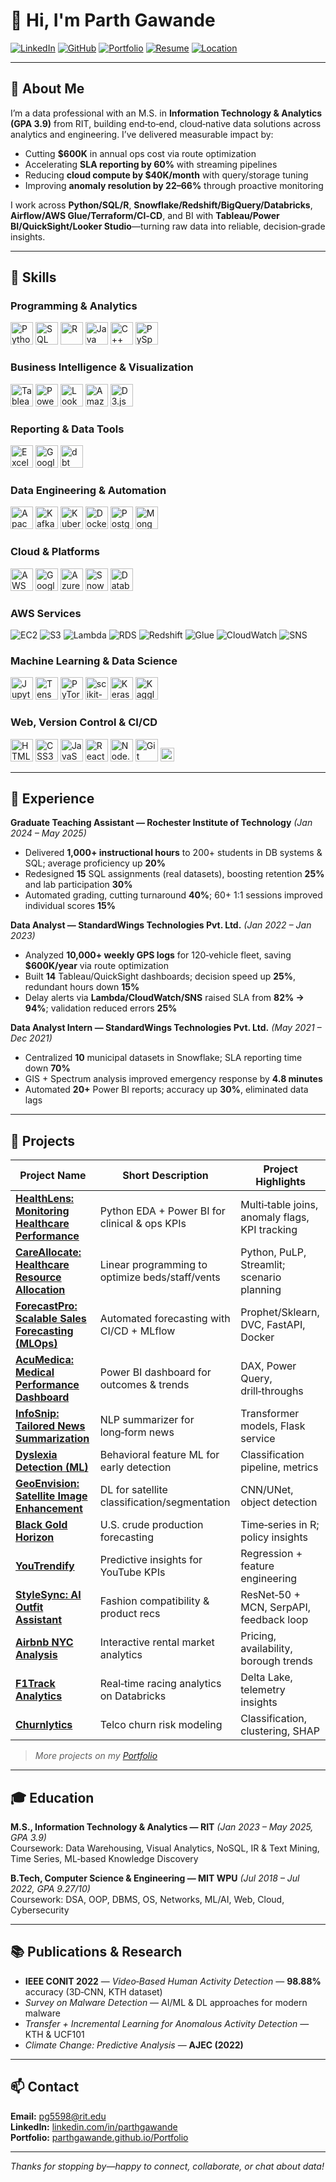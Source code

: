 # 👋 Hi, I'm Parth Gawande

[![LinkedIn](https://img.shields.io/badge/LinkedIn-0A66C2?logo=linkedin&logoColor=white)](https://www.linkedin.com/in/parthgawande)
[![GitHub](https://img.shields.io/badge/GitHub-111?logo=github&logoColor=white)](https://github.com/parthgawande)
[![Portfolio](https://img.shields.io/badge/Portfolio-000?logo=safari&logoColor=white)](https://parthgawande.github.io/Portfolio)
[![Resume](https://img.shields.io/badge/Resume-PDF-E53935?logo=adobeacrobatreader&logoColor=white)](https://github.com/parthgawande/parthgawande/raw/main/Resume.pdf)
[![Location](https://img.shields.io/badge/San%20Francisco-CA-ff6900?logo=googlemaps&logoColor=white)](#)

---

## 📌 About Me

I’m a data professional with an M.S. in **Information Technology & Analytics (GPA 3.9)** from RIT, building end‑to‑end, cloud‑native data solutions across analytics and engineering. I’ve delivered measurable impact by:
- Cutting **$600K** in annual ops cost via route optimization  
- Accelerating **SLA reporting by 60%** with streaming pipelines  
- Reducing **cloud compute by $40K/month** with query/storage tuning  
- Improving **anomaly resolution by 22–66%** through proactive monitoring  

I work across **Python/SQL/R**, **Snowflake/Redshift/BigQuery/Databricks**, **Airflow/AWS Glue/Terraform/CI‑CD**, and BI with **Tableau/Power BI/QuickSight/Looker Studio**—turning raw data into reliable, decision‑grade insights.

---

## 🧠 Skills

### Programming & Analytics
<p>
<img src="https://cdn.jsdelivr.net/gh/devicons/devicon/icons/python/python-original.svg" height="36" title="Python"/> 
<img src="https://cdn.jsdelivr.net/gh/devicons/devicon/icons/sqlite/sqlite-original.svg" height="36" title="SQL"/> 
<img src="https://cdn.jsdelivr.net/gh/devicons/devicon/icons/r/r-original.svg" height="36" title="R"/> 
<img src="https://cdn.jsdelivr.net/gh/devicons/devicon/icons/java/java-original.svg" height="36" title="Java"/> 
<img src="https://cdn.jsdelivr.net/gh/devicons/devicon/icons/cplusplus/cplusplus-original.svg" height="36" title="C++"/> 
<img src="https://www.edureka.co/blog/wp-content/uploads/2018/07/PySpark-logo-1.jpeg" height="36" title="PySpark"/>
</p>

### Business Intelligence & Visualization
<p>
<img src="https://img.icons8.com/color/48/tableau-software.png" height="36" title="Tableau"/>
<img src="https://img.icons8.com/color/48/power-bi.png" height="36" title="Power BI"/>
<img src="https://www.marceldigital.com/media/0yncqj5k/looker-studio-logo-2.png" height="36" title="Looker Studio"/>
<img src="https://miro.medium.com/v2/resize:fit:1400/1*KL4vQyb9MEI9y2eyb4WEGQ.png" height="36" title="Amazon QuickSight"/>
<img src="https://cdn.jsdelivr.net/gh/devicons/devicon/icons/d3js/d3js-original.svg" height="36" title="D3.js"/>
</p>

### Reporting & Data Tools
<p>
<img src="https://img.icons8.com/color/48/microsoft-excel-2019--v1.png" height="36" title="Excel"/>
<img src="https://img.icons8.com/color/48/google-sheets.png" height="36" title="Google Sheets"/>
<img src="https://avatars.githubusercontent.com/u/36382177?s=200&v=4" height="36" title="dbt"/>
</p>

### Data Engineering & Automation
<p>
<img src="https://cdn.jsdelivr.net/gh/devicons/devicon/icons/apachespark/apachespark-original.svg" height="36" title="Apache Spark"/>
<img src="https://cdn.jsdelivr.net/gh/devicons/devicon/icons/apachekafka/apachekafka-original.svg" height="36" title="Kafka"/>
<img src="https://cdn.jsdelivr.net/gh/devicons/devicon/icons/kubernetes/kubernetes-original.svg" height="36" title="Kubernetes"/>
<img src="https://cdn.jsdelivr.net/gh/devicons/devicon/icons/docker/docker-original.svg" height="36" title="Docker"/>
<img src="https://cdn.jsdelivr.net/gh/devicons/devicon/icons/postgresql/postgresql-original.svg" height="36" title="PostgreSQL"/>
<img src="https://cdn.jsdelivr.net/gh/devicons/devicon/icons/mongodb/mongodb-original.svg" height="36" title="MongoDB"/>
</p>

### Cloud & Platforms
<p>
<img src="https://www.paubox.com/hubfs/What%20is%20AWS.jpg" height="36" title="AWS"/>
<img src="https://cdn.jsdelivr.net/gh/devicons/devicon/icons/googlecloud/googlecloud-original.svg" height="36" title="Google Cloud"/>
<img src="https://cdn.jsdelivr.net/gh/devicons/devicon/icons/azure/azure-original.svg" height="36" title="Azure"/>
<img src="https://registry.npmmirror.com/@lobehub/icons-static-png/latest/files/dark/snowflake-color.png" height="36" title="Snowflake"/>
<img src="https://upload.wikimedia.org/wikipedia/commons/6/63/Databricks_Logo.png" height="36" title="Databricks"/>
</p>

### AWS Services
![EC2](https://img.shields.io/badge/Amazon%20EC2-FF9900?logo=amazon-ec2&logoColor=white)
![S3](https://img.shields.io/badge/Amazon%20S3-569A31?logo=amazons3&logoColor=white)
![Lambda](https://img.shields.io/badge/AWS%20Lambda-FF9900?logo=awslambda&logoColor=white)
![RDS](https://img.shields.io/badge/Amazon%20RDS-527FFF?logo=amazonrds&logoColor=white)
![Redshift](https://img.shields.io/badge/Amazon%20Redshift-8C4FFF?logo=amazonredshift&logoColor=white)
![Glue](https://img.shields.io/badge/AWS%20Glue-232F3E?logo=amazonaws&logoColor=white)
![CloudWatch](https://img.shields.io/badge/CloudWatch-FF4F8B?logo=amazoncloudwatch&logoColor=white)
![SNS](https://img.shields.io/badge/SNS-FF9900?logo=amazonaws&logoColor=white)

### Machine Learning & Data Science
<p>
<img src="https://cdn.jsdelivr.net/gh/devicons/devicon/icons/jupyter/jupyter-original-wordmark.svg" height="36" title="Jupyter"/>
<img src="https://cdn.jsdelivr.net/gh/devicons/devicon/icons/tensorflow/tensorflow-original.svg" height="36" title="TensorFlow"/>
<img src="https://cdn.jsdelivr.net/gh/devicons/devicon/icons/pytorch/pytorch-original.svg" height="36" title="PyTorch"/>
<img src="https://cdn.jsdelivr.net/gh/devicons/devicon/icons/scikitlearn/scikitlearn-original.svg" height="36" title="scikit-learn"/>
<img src="https://cdn.jsdelivr.net/gh/devicons/devicon/icons/keras/keras-original.svg" height="36" title="Keras"/>
<img src="https://cdn.jsdelivr.net/gh/devicons/devicon/icons/kaggle/kaggle-original.svg" height="36" title="Kaggle"/>
</p>

### Web, Version Control & CI/CD
<p>
<img src="https://cdn.jsdelivr.net/gh/devicons/devicon/icons/html5/html5-original.svg" height="36" title="HTML5"/>
<img src="https://cdn.jsdelivr.net/gh/devicons/devicon/icons/css3/css3-original.svg" height="36" title="CSS3"/>
<img src="https://cdn.jsdelivr.net/gh/devicons/devicon/icons/javascript/javascript-original.svg" height="36" title="JavaScript"/>
<img src="https://cdn.jsdelivr.net/gh/devicons/devicon/icons/react/react-original.svg" height="36" title="React"/>
<img src="https://cdn.jsdelivr.net/gh/devicons/devicon/icons/nodejs/nodejs-original.svg" height="36" title="Node.js"/>
<img src="https://cdn.jsdelivr.net/gh/devicons/devicon/icons/git/git-original.svg" height="36" title="Git"/>
<img src="https://img.shields.io/badge/CI%2FCD-0A0A0A?logo=githubactions&logoColor=white" height="22" title="CI/CD"/>
</p>

---

## 💼 Experience

**Graduate Teaching Assistant — Rochester Institute of Technology** *(Jan 2024 – May 2025)*  
- Delivered **1,000+ instructional hours** to 200+ students in DB systems & SQL; average proficiency up **20%**  
- Redesigned **15** SQL assignments (real datasets), boosting retention **25%** and lab participation **30%**  
- Automated grading, cutting turnaround **40%**; 60+ 1:1 sessions improved individual scores **15%**

**Data Analyst — StandardWings Technologies Pvt. Ltd.** *(Jan 2022 – Jan 2023)*  
- Analyzed **10,000+ weekly GPS logs** for 120‑vehicle fleet, saving **$600K/year** via route optimization  
- Built **14** Tableau/QuickSight dashboards; decision speed up **25%**, redundant hours down **15%**  
- Delay alerts via **Lambda/CloudWatch/SNS** raised SLA from **82% → 94%**; validation reduced errors **25%**

**Data Analyst Intern — StandardWings Technologies Pvt. Ltd.** *(May 2021 – Dec 2021)*  
- Centralized **10** municipal datasets in Snowflake; SLA reporting time down **70%**  
- GIS + Spectrum analysis improved emergency response by **4.8 minutes**  
- Automated **20+** Power BI reports; accuracy up **30%**, eliminated data lags

---

## 🚀 Projects

| Project Name | Short Description | Project Highlights |
|---|---|---|
| [**HealthLens: Monitoring Healthcare Performance**](https://github.com/parthgawande/HealthLens-Monitoring-healthcare-performance-and-trends) | Python EDA + Power BI for clinical & ops KPIs | Multi‑table joins, anomaly flags, KPI tracking |
| [**CareAllocate: Healthcare Resource Allocation**](https://github.com/parthgawande/CareAllocate-Healthcare-Resource-Allocation) | Linear programming to optimize beds/staff/vents | Python, PuLP, Streamlit; scenario planning |
| [**ForecastPro: Scalable Sales Forecasting (MLOps)**](https://github.com/parthgawande/ForecastPro-Scalable-Sales-Forecasting-via-MLOps-) | Automated forecasting with CI/CD + MLflow | Prophet/Sklearn, DVC, FastAPI, Docker |
| [**AcuMedica: Medical Performance Dashboard**](https://github.com/parthgawande/AcuMedica) | Power BI dashboard for outcomes & trends | DAX, Power Query, drill‑throughs |
| [**InfoSnip: Tailored News Summarization**](https://github.com/parthgawande/InfoSnip) | NLP summarizer for long‑form news | Transformer models, Flask service |
| [**Dyslexia Detection (ML)**](https://github.com/parthgawande/Dyslexia-Detection) | Behavioral feature ML for early detection | Classification pipeline, metrics |
| [**GeoEnvision: Satellite Image Enhancement**](https://github.com/parthgawande/GeoEnvision) | DL for satellite classification/segmentation | CNN/UNet, object detection |
| [**Black Gold Horizon**](https://github.com/parthgawande/Black-Gold-Horizon) | U.S. crude production forecasting | Time‑series in R; policy insights |
| [**YouTrendify**](https://github.com/parthgawande/YouTrendify) | Predictive insights for YouTube KPIs | Regression + feature engineering |
| [**StyleSync: AI Outfit Assistant**](https://github.com/parthgawande/StyleSync) | Fashion compatibility & product recs | ResNet‑50 + MCN, SerpAPI, feedback loop |
| [**Airbnb NYC Analysis**](https://github.com/parthgawande/Airbnb-NYC-Analysis) | Interactive rental market analytics | Pricing, availability, borough trends |
| [**F1Track Analytics**](https://github.com/parthgawande/F1Track) | Real‑time racing analytics on Databricks | Delta Lake, telemetry insights |
| [**Churnlytics**](https://github.com/parthgawande/Churnlytics) | Telco churn risk modeling | Classification, clustering, SHAP |

> _More projects on my [Portfolio](https://parthgawande.github.io/Portfolio)_

---

## 🎓 Education

**M.S., Information Technology & Analytics — RIT** *(Jan 2023 – May 2025, GPA 3.9)*  
Coursework: Data Warehousing, Visual Analytics, NoSQL, IR & Text Mining, Time Series, ML‑based Knowledge Discovery

**B.Tech, Computer Science & Engineering — MIT WPU** *(Jul 2018 – Jul 2022, GPA 9.27/10)*  
Coursework: DSA, OOP, DBMS, OS, Networks, ML/AI, Web, Cloud, Cybersecurity

---

## 📚 Publications & Research

- **IEEE CONIT 2022** — _Video‑Based Human Activity Detection_ — **98.88%** accuracy (3D‑CNN, KTH dataset)  
- _Survey on Malware Detection_ — AI/ML & DL approaches for modern malware  
- _Transfer + Incremental Learning for Anomalous Activity Detection_ — KTH & UCF101  
- _Climate Change: Predictive Analysis_ — **AJEC (2022)**

---

## 📫 Contact

**Email:** pg5598@rit.edu  
**LinkedIn:** [linkedin.com/in/parthgawande](https://www.linkedin.com/in/parthgawande)  
**Portfolio:** [parthgawande.github.io/Portfolio](https://parthgawande.github.io/Portfolio)

---
_Thanks for stopping by—happy to connect, collaborate, or chat about data!_

